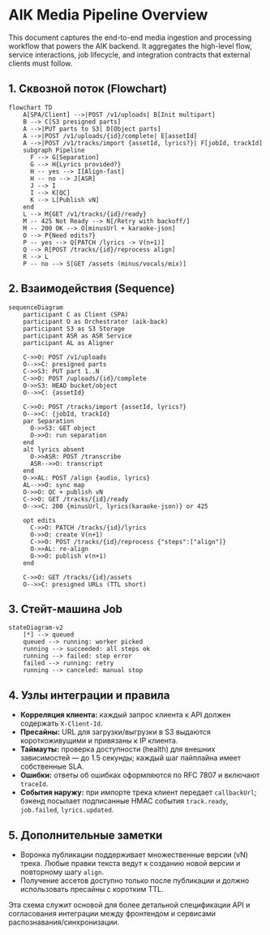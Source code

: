 # AIK Media Pipeline Overview

This document captures the end-to-end media ingestion and processing workflow that powers the AIK backend. It aggregates the high-level flow, service interactions, job lifecycle, and integration contracts that external clients must follow.

## 1. Сквозной поток (Flowchart)

```mermaid
flowchart TD
    A[SPA/Client] -->|POST /v1/uploads| B[Init multipart]
    B --> C[S3 presigned parts]
    A -->|PUT parts to S3| D[Object parts]
    A -->|POST /v1/uploads/{id}/complete| E[assetId]
    A -->|POST /v1/tracks/import {assetId, lyrics?}| F[jobId, trackId]
    subgraph Pipeline
      F --> G[Separation]
      G --> H{Lyrics provided?}
      H -- yes --> I[Align-fast]
      H -- no --> J[ASR]
      J --> I
      I --> K[QC]
      K --> L[Publish vN]
    end
    L --> M{GET /v1/tracks/{id}/ready}
    M -- 425 Not Ready --> N[/Retry with backoff/]
    M -- 200 OK --> O[minusUrl + karaoke-json]
    O --> P{Need edits?}
    P -- yes --> Q[PATCH /lyrics -> V(n+1)]
    Q --> R[POST /tracks/{id}/reprocess align]
    R --> L
    P -- no --> S[GET /assets (minus/vocals/mix)]
```

## 2. Взаимодействия (Sequence)

```mermaid
sequenceDiagram
    participant C as Client (SPA)
    participant O as Orchestrator (aik-back)
    participant S3 as S3 Storage
    participant ASR as ASR Service
    participant AL as Aligner

    C->>O: POST /v1/uploads
    O-->>C: presigned parts
    C->>S3: PUT part 1..N
    C->>O: POST /uploads/{id}/complete
    O->>S3: HEAD bucket/object
    O-->>C: {assetId}

    C->>O: POST /tracks/import {assetId, lyrics?}
    O-->>C: {jobId, trackId}
    par Separation
      O->>S3: GET object
      O->>O: run separation
    end
    alt lyrics absent
      O->>ASR: POST /transcribe
      ASR-->>O: transcript
    end
    O->>AL: POST /align {audio, lyrics}
    AL-->>O: sync map
    O->>O: QC + publish vN
    C->>O: GET /tracks/{id}/ready
    O-->>C: 200 {minusUrl, lyrics(karaoke-json)} or 425

    opt edits
      C->>O: PATCH /tracks/{id}/lyrics
      O->>O: create V(n+1)
      C->>O: POST /tracks/{id}/reprocess {"steps":["align"]}
      O->>AL: re-align
      O->>O: publish v(n+1)
    end

    C->>O: GET /tracks/{id}/assets
    O-->>C: presigned URLs (TTL short)
```

## 3. Стейт-машина Job

```mermaid
stateDiagram-v2
    [*] --> queued
    queued --> running: worker picked
    running --> succeeded: all steps ok
    running --> failed: step error
    failed --> running: retry
    running --> canceled: manual stop
```

## 4. Узлы интеграции и правила

- **Корреляция клиента:** каждый запрос клиента к API должен содержать `X-Client-Id`.
- **Пресайны:** URL для загрузки/выгрузки в S3 выдаются короткоживущими и привязаны к IP клиента.
- **Таймауты:** проверка доступности (health) для внешних зависимостей — до 1.5 секунды; каждый шаг пайплайна имеет собственные SLA.
- **Ошибки:** ответы об ошибках оформляются по RFC 7807 и включают `traceId`.
- **События наружу:** при импорте трека клиент передает `callbackUrl`; бэкенд посылает подписанные HMAC события `track.ready`, `job.failed`, `lyrics.updated`.

## 5. Дополнительные заметки

- Воронка публикации поддерживает множественные версии (vN) трека. Любые правки текста ведут к созданию новой версии и повторному шагу `align`.
- Получение ассетов доступно только после публикации и должно использовать пресайны с коротким TTL.

Эта схема служит основой для более детальной спецификации API и согласования интеграции между фронтендом и сервисами распознавания/синхронизации.

